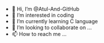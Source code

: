 - 👋 Hi, I’m @Atul-And-GitHub
- 👀 I’m interested in coding
- 🌱 I’m currently learning C language
- 💞️ I’m looking to collaborate on ...
- 📫 How to reach me ...

<!---
Atul-And-GitHub/Atul-And-GitHub is a ✨ special ✨ repository because its `README.md` (this file) appears on your GitHub profile.
You can click the Preview link to take a look at your changes.
--->

